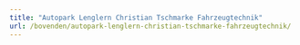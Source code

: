 ```yaml
---
title: "Autopark Lenglern Christian Tschmarke Fahrzeugtechnik"
url: /bovenden/autopark-lenglern-christian-tschmarke-fahrzeugtechnik/
---
```

